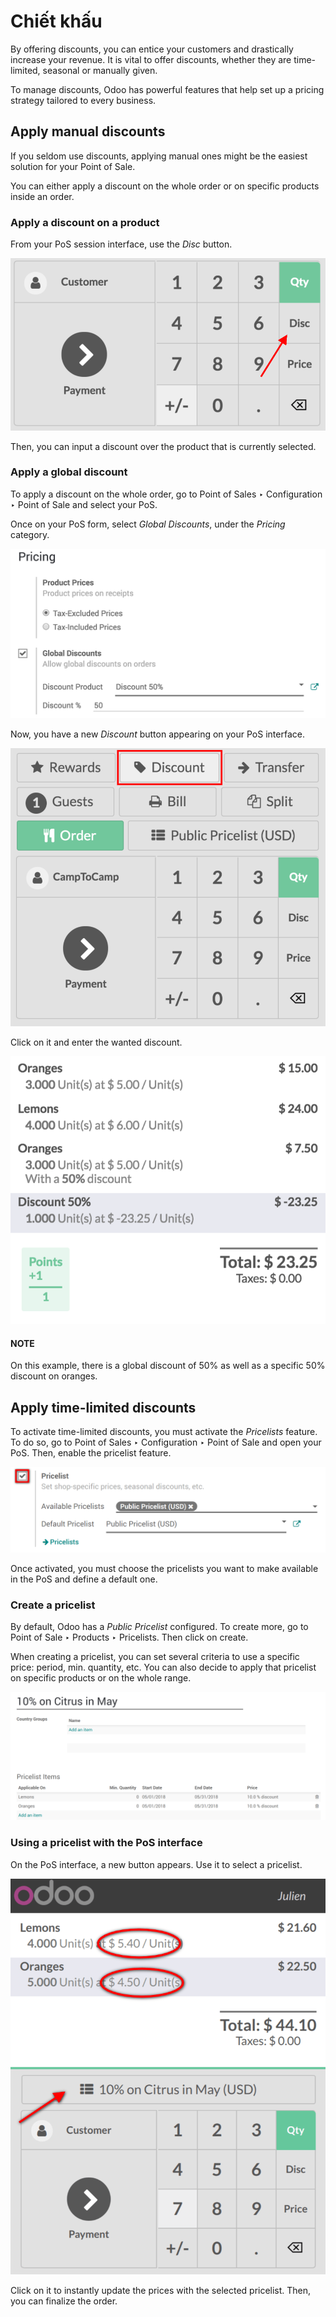 # Chiết khấu

By offering discounts, you can entice your customers and drastically
increase your revenue. It is vital to offer discounts, whether they are
time-limited, seasonal or manually given.

To manage discounts, Odoo has powerful features that help set up a
pricing strategy tailored to every business.

## Apply manual discounts

If you seldom use discounts, applying manual ones might be the easiest
solution for your Point of Sale.

You can either apply a discount on the whole order or on specific
products inside an order.

### Apply a discount on a product

From your PoS session interface, use the *Disc* button.

![View of the discount button for manual discount](../../../../_images/discounts_01.png)

Then, you can input a discount over the product that is currently
selected.

### Apply a global discount

To apply a discount on the whole order, go to Point of
Sales ‣ Configuration ‣ Point of Sale and select your PoS.

Once on your PoS form, select *Global Discounts*, under the *Pricing* category.

![View of the feature to enable for global discount](../../../../_images/discounts_02.png)

Now, you have a new *Discount* button appearing on your PoS interface.

![View of the button to use for global discount via the pos interface](../../../../_images/discounts_03.png)

Click on it and enter the wanted discount.

![View of the discount offered in the payment summary](../../../../_images/discounts_04.png)

#### NOTE
On this example, there is a global discount of 50% as well as a specific
50% discount on oranges.

## Apply time-limited discounts

To activate time-limited discounts, you must activate the *Pricelists*
feature. To do so, go to Point of Sales ‣
Configuration ‣ Point of Sale and open your PoS. Then, enable the
pricelist feature.

![View of the pricelist feature](../../../../_images/discounts_05.png)

Once activated, you must choose the pricelists you want to make
available in the PoS and define a default one.

### Create a pricelist

By default, Odoo has a *Public Pricelist* configured. To create more,
go to Point of Sale ‣ Products ‣ Pricelists. Then
click on create.

When creating a pricelist, you can set several criteria to use a
specific price: period, min. quantity, etc. You can also decide to apply
that pricelist on specific products or on the whole range.

![View of a time-limited pricelist for two products](../../../../_images/discounts_06.png)

### Using a pricelist with the PoS interface

On the PoS interface, a new button appears. Use it to select a
pricelist.

![View of the button to use for time-limited discounts via the pos interface](../../../../_images/discounts_07.png)

Click on it to instantly update the prices with the selected pricelist. Then, you can finalize the order.
